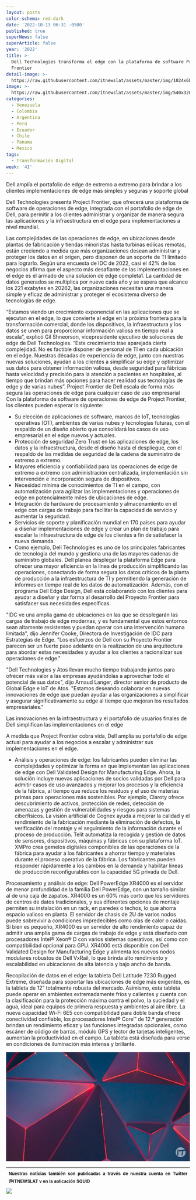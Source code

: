 ```yaml
---
layout: posts
color-schema: red-dark
date: '2022-10-13 06:31 -0500'
published: true
superNews: false
superArticle: false
year: '2022'
title: >-
  Dell Technologies transforma el edge con la plataforma de software Project
  Frontier
detail-image: >-
  https://raw.githubusercontent.com/itnewslat/assets/master/img/1024x680/dell-g.jpg
image: >-
  https://raw.githubusercontent.com/itnewslat/assets/master/img/540x320/dell-p.jpg
categories:
  - Venezuela
  - Colombia
  - Argentina
  - Perú
  - Ecuador
  - Chile
  - Panama
  - Mexico
tags:
  - Transformación Digital
week: '41'
---
```

Dell amplía el portafolio de edge de extremo a extremo para brindar a los clientes implementaciones de edge más simples y seguras y soporte global
 
Dell Technologies presenta Project Frontier, que ofrecerá una plataforma de software de operaciones de edge, integrada con el portafolio de edge de Dell, para permitir a los clientes administrar y organizar de manera segura las aplicaciones y la infraestructura en el edge para implementaciones a nivel mundial.
 
Las complejidades de las operaciones de edge, en ubicaciones desde plantas de fabricación y tiendas minoristas hasta turbinas eólicas remotas, están creciendo a medida que más organizaciones desean administrar y proteger los datos en el origen, pero disponen de un soporte de TI limitado para lograrlo. Según una encuesta de IDC de 2022, casi el 42% de los negocios afirma que el aspecto más desafiante de las implementaciones en el edge es el armado de una solución de edge completa1. La cantidad de datos generados se multiplica por nueve cada año y se espera que alcance los 221 exabytes en 20262, las organizaciones necesitan una manera simple y eficaz de administrar y proteger el ecosistema diverso de tecnologías de edge.
 
“Estamos viendo un crecimiento exponencial en las aplicaciones que se ejecutan en el edge, lo que convierte al edge en la próxima frontera para la transformación comercial, donde los dispositivos, la infraestructura y los datos se unen para proporcionar información valiosa en tiempo real a escala”, explicó Gil Shneorson, vicepresidente ejecutivo de soluciones de edge de Dell Technologies. “Este crecimiento trae aparejada cierta complejidad. No es factible disponer de personal de TI en cada ubicación en el edge. Nuestras décadas de experiencia de edge, junto con nuestras nuevas soluciones, ayudan a los clientes a simplificar su edge y optimizar sus datos para obtener información valiosa, desde seguridad para fábricas hasta velocidad y precisión para la atención a pacientes en hospitales, al tiempo que brindan más opciones para hacer realidad sus tecnologías de edge y de varias nubes”.
Project Frontier de Dell escala de forma más segura las operaciones de edge para cualquier caso de uso empresarial
Con la plataforma de software de operaciones de edge de Project Frontier, los clientes pueden esperar lo siguiente:

- Su elección de aplicaciones de software, marcos de IoT, tecnologías operativas (OT), ambientes de varias nubes y tecnologías futuras, con el respaldo de un diseño abierto que consolidará los casos de uso empresarial en el edge nuevos y actuales.
- Protección de seguridad Zero Trust en las aplicaciones de edge, los datos y la infraestructura, desde el diseño hasta el despliegue, con el respaldo de las medidas de seguridad de la cadena de suministro de extremo a extremo.
- Mayores eficiencia y confiabilidad para las operaciones de edge de extremo a extremo con administración centralizada, implementación sin intervención e incorporación segura de dispositivos.
- Necesidad mínima de conocimientos de TI en el campo, con automatización para agilizar las implementaciones y operaciones de edge en potencialmente miles de ubicaciones de edge.
- Integración de hardware de procesamiento y almacenamiento en el edge con cargas de trabajo para facilitar la capacidad de servicio y aumentar la seguridad.
- Servicios de soporte y planificación mundial en 170 países para ayudar a diseñar implementaciones de edge y crear un plan de trabajo para escalar la infraestructura de edge de los clientes a fin de satisfacer la nueva demanda.
- Como ejemplo, Dell Technologies es uno de los principales fabricantes de tecnología del mundo y gestiona una de las mayores cadenas de suministro globales. Dell planea desplegar la plataforma Edge para ofrecer una mayor eficiencia en la línea de producción simplificando las operaciones, conectando de forma segura los datos críticos de la planta de producción a la infraestructura de TI y permitiendo la generación de informes en tiempo real de los datos de automatización. Además, con el programa Dell Edge Design, Dell está colaborando con los clientes para ayudar a diseñar y dar forma al desarrollo del Proyecto Frontier para satisfacer sus necesidades específicas.

 
"IDC ve una amplia gama de ubicaciones en las que se desplegarán las cargas de trabajo de edge modernas, y es fundamental que estos entornos sean altamente resistentes y puedan operar con una intervención humana limitada", dijo Jennifer Cooke, Directora de Investigación de IDC para Estrategias de Edge. "Los esfuerzos de Dell con su Proyecto Frontier parecen ser un fuerte paso adelante en la realización de una arquitectura para abordar estas necesidades y ayudar a los clientes a racionalizar sus operaciones de edge."
 
"Dell Technologies y Atos llevan mucho tiempo trabajando juntos para ofrecer más valor a las empresas ayudándolas a aprovechar todo el potencial de sus datos", dijo Arnaud Langer, director senior de producto de Global Edge e IoT de Atos. "Estamos deseando colaborar en nuevas innovaciones de edge que puedan ayudar a las organizaciones a simplificar y asegurar significativamente su edge al tiempo que mejoran los resultados empresariales."
 
Las innovaciones en la infraestructura y el portafolio de usuarios finales de Dell simplifican las implementaciones en el edge
 
A medida que Project Frontier cobra vida, Dell amplía su portafolio de edge actual para ayudar a los negocios a escalar y administrar sus implementaciones en el edge.
 
- Análisis y operaciones de edge: los fabricantes pueden eliminar las complejidades y optimizar la forma en que implementan las aplicaciones de edge con Dell Validated Design for Manufacturing Edge. Ahora, la solución incluye nuevas aplicaciones de socios validadas por Dell para admitir casos de uso avanzados y mejorar los procesos y la eficiencia de la fábrica, al tiempo que reduce los residuos y el uso de materias primas para operaciones más sostenibles. Por ejemplo, Claroty ofrece descubrimiento de activos, protección de redes, detección de amenazas y gestión de vulnerabilidades y riesgos para sistemas ciberfísicos. La visión artificial de Cognex ayuda a mejorar la calidad y el rendimiento de la fabricación mediante la eliminación de defectos, la verificación del montaje y el seguimiento de la información durante el proceso de producción. Telit automatiza la recogida y gestión de datos de sensores, dispositivos, máquinas y fábricas con su plataforma IoT. XMPro crea gemelos digitales componibles de las operaciones de la fábrica para ayudar a los fabricantes a ahorrar tiempo y materiales durante el proceso operativo de la fábrica. Los fabricantes pueden responder rápidamente a los cambios en la demanda y habilitar líneas de producción reconfigurables con la capacidad 5G privada de Dell.

 
Procesamiento y análisis de edge: Dell PowerEdge XR4000 es el servidor de menor profundidad de la familia Dell PowerEdge, con un tamaño similar al de una caja de zapatos. XR4000 es un 60% más corto que los servidores de centros de datos tradicionales, y sus diferentes opciones de montaje permiten su instalación en un rack, en paredes o techos, lo que ahorra espacio valioso en planta. El servidor de chasis de 2U de varios nodos puede sobrevivir a condiciones impredecibles como olas de calor o caídas. Si bien es pequeño, XR4000 es un servidor de alto rendimiento capaz de admitir una amplia gama de cargas de trabajo de edge y está diseñado con procesadores Intel® Xeon® D con varios sistemas operativos, así como con compatibilidad opcional para GPU. XR4000 está disponible con Dell Validated Design for Manufacturing Edge y alimenta los nuevos nodos modulares robustos de Dell VxRail, lo que brinda alto rendimiento y escalabilidad en ubicaciones de alta latencia y bajo ancho de banda.
 
Recopilación de datos en el edge: la tableta Dell Latitude 7230 Rugged Extreme, diseñada para soportar las ubicaciones de edge más exigentes, es la tableta de 12” totalmente robusta del mercado. Asimismo, esta tableta puede operar en ambientes extremadamente fríos y calientes y cuenta con la clasificación para la protección máxima contra el polvo, la suciedad y el agua, ideal para equipos de primera respuesta y ambientes al aire libre. La nueva capacidad Wi-Fi 6E5 con compatibilidad para doble banda ofrece conectividad confiable, los procesadores Intel® Core™ de 12.ª generación brindan un rendimiento eficaz y las funciones integradas opcionales, como escáner de código de barras, módulo GPS y lector de tarjetas inteligentes, aumentan la productividad en el campo. La tableta está diseñada para verse en condiciones de iluminación más intensa y brillante.

![](https://raw.githubusercontent.com/itnewslat/assets/master/img/540x320/dell-p.jpg)

<table style="height: 42px;" width="569">
<tbody>
<tr>
<td style="text-align: justify;"><sub><strong>Nuestras noticias también son publicadas a través de nuestra cuenta en Twitter <a href="https://twitter.com/itnewslat?lang=es">@ITNEWSLAT</a> y en la aplicación <a href="https://squidapp.co/en/">SQUID</a></strong></sub></td>
</tr>
</tbody>
</table>

<img src="https://tracker.metricool.com/c3po.jpg?hash=56f88a41e39ab42c063cc51676587a04"/>